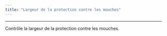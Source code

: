 ```yaml
---
title: "Largeur de la protection contre les mouches"
---
```


***

Contrôle la largeur de la protection contre les mouches.

